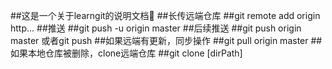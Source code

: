 ##这是一个关于learngit的说明文档🦊 
##长传远端仓库 
##git remote add origin http... 
##推送 
##git push -u origin master 
##后续推送 
##git push origin master    或者git push 
##如果远端有更新，同步操作 
##git pull origin master 
##如果本地仓库被删除，clone远端仓库 
##git clone [dirPath]